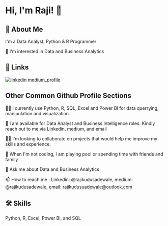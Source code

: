 # Hi, I'm Raji! 👋

## 🚀 About Me
I'm a Data Analyst, Python & R Programmer

👀 I'm interested in Data and Business Analytics

## 🔗 Links
[![linkedin](https://img.shields.io/badge/linkedin-0A66C2?style=for-the-badge&logo=linkedin&logoColor=white)](https://www.linkedin.com/in/kudus-adewale-raji-65a400134/)
[medium_profile](https://medium.com/@rajikudusadewale)


## Other Common Github Profile Sections
👩‍💻 I currently use Python, R, SQL, Excel and Power BI for data querrying, manipulation and visualization

💞️ I am available for Data Analyst and Business Intelligence roles. Kindly reach out to me via Linkedin, medium, and email

👯‍♀️ I'm looking to collaborate on projects that would help me improve my skills and experience.

🎥 When I'm not coding, I am playing pool or spending time with friends and family 

💬 Ask me about Data and Business Analytics 

📫 How to reach me : Linkedin: @rajikudusadewale, medium: @rajikudusadewale, 
email: rajikudusuadewale@outlook.com

## 🛠 Skills
Python, R, Excel, Power BI, and SQL
